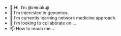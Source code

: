 - 👋 Hi, I’m @reinakuji
- 👀 I’m interested in genomics.
- 🌱 I’m currently learning network medicine approach.
- 💞️ I’m looking to collaborate on ...
- 📫 How to reach me ...

<!---
reinakuji/reinakuji is a ✨ special ✨ repository because its `README.md` (this file) appears on your GitHub profile.
You can click the Preview link to take a look at your changes.
--->
